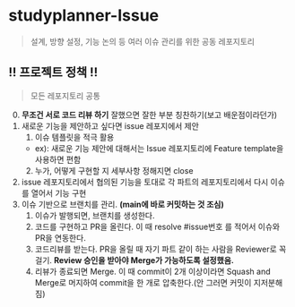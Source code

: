 # studyplanner-Issue
>  설계, 방향 설정, 기능 논의 등 여러 이슈 관리를 위한 공동 레포지토리

## !! 프로젝트 정책 !!
> 모든 레포지토리 공통
0. **무조건 서로 코드 리뷰 하기** 잘했으면 잘한 부분 칭찬하기(보고 배운점이라던가)
1. 새로운 기능을 제안하고 싶다면 issue 레포지에서 제안
    1. 이슈 템플릿을 적극 활용 
    - ex): 새로운 기능 제안에 대해서는 Issue 레포지토리에 Feature template을 사용하면 편함
    2. 누가, 어떻게 구현할 지 세부사항 정해지면 close
2. issue 레포지토리에서 협의된 기능을 토대로 각 파트의 레포지토리에서 다시 이슈를 열어서 기능 구현
3. 이슈 기반으로 브랜치를 관리. **(main에 바로 커밋하는 것 조심)**
    1. 이슈가 발행되면, 브랜치를 생성한다.
    2. 코드를 구현하고 PR을 올린다. 이 때 resolve #issue번호 를 적어서 이슈와 PR을 연동한다.
    3. 코드리뷰를 받는다. PR을 올릴 때 자기 파트 같이 하는 사람을 Reviewer로 꼭 걸기. **Review 승인을 받아야 Merge가 가능하도록 설정했음.**
    4. 리뷰가 종료되면 Merge. 이 때 commit이 2개 이상이라면 Squash and Merge로 머지하여 commit을 한 개로 압축한다.(안 그러면 커밋이 지저분해짐)
